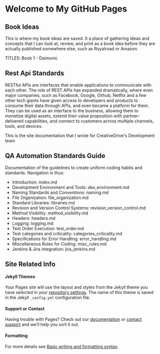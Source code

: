 # Welcome to My GitHub Pages

## Book Ideas
This is where my book ideas are saved. It a place of gathering ideas and concepts that I can look at, review, and print as a book idea before they are actually published somewhere else, such as Royalroad or Amazon.

TITLES: Book 1 - Daimonic

## Rest Api Standards
RESTful APIs are interfaces that enable applications to communicate with each other. The role of REST APIs has expanded dramatically, where even major companies, such as Facebook, Google, Github, Netflix and a few other tech giants have given access to developers and products to consume their data through APIs, and even became a platform for them. They can be used as an interface to the business, allowing them to monetize digital assets, extend their value proposition with partner-delivered capabilities, and connect to customers across multiple channels, tools, and devices.

This is the site documentation that I wrote for CreativeDrive's Development team

## QA Automation Standards Guide
Documentation of the guidelines to create uniform coding habits and standards.   Navigation is thus:
  - Introduction: index.md
  - Development Environment and Tools: dev_environment.md
  - Naming Standards and Conventions: naming.md
  - File Organization: file_organization.md
  - Standard Libraries: libraries.md
  - Revision and Version Control Systems: revision_version_control.md
  - Method Visibility: method_visibility.md
  - Headers: headers.md
  - Logging: logging.md
  - Test Order Execution: test_order.md
  - Test categories and criticality: categories_criticality.md
  - Specifications for Error Handling: error_handling.md
  - Miscellaneous Rules for Coding: misc_rules.md
  - Jenkins & Jira integration: jira_jenkins.md


## Site Related Info
#### Jekyll Themes
Your Pages site will use the layout and styles from the Jekyll theme you have selected in your [repository settings](https://github.com/tjohare/tjohare.github.io/settings/pages). The name of this theme is saved in the Jekyll `_config.yml` configuration file.

#### Support or Contact
Having trouble with Pages? Check out our [documentation](https://docs.github.com/categories/github-pages-basics/) or [contact support](https://support.github.com/contact) and we’ll help you sort it out.

#### Formatting
For more details see [Basic writing and formatting syntax](https://docs.github.com/en/github/writing-on-github/getting-started-with-writing-and-formatting-on-github/basic-writing-and-formatting-syntax).
